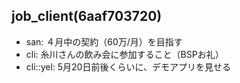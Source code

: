 job_client(6aaf703720)
---

- san: ４月中の契約（60万/月）を目指す
- cli: 糸川さんの飲み会に参加すること（BSPお礼）
- cli::yel: 5月20日前後くらいに、デモアプリを見せる

